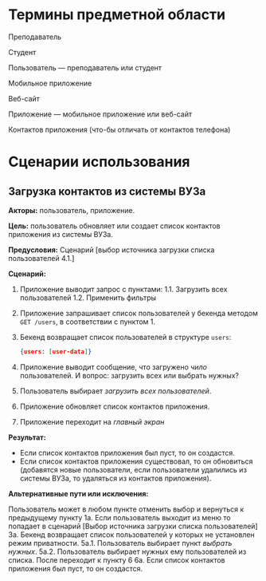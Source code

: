 # Термины предметной области

Преподаватель

Студент

Пользователь — преподаватель или студент

Мобильное приложение

Веб-сайт

Приложение — мобильное приложение или веб-сайт

Контактов приложения (что-бы отличать от контактов телефона)

# Сценарии использования

## Загрузка контактов из системы ВУЗа

**Акторы:** пользователь, приложение.

**Цель:** пользователь обновляет или создает список контактов приложения из системы ВУЗа.

**Предусловия:** Сценарий [выбор источника загрузки списка пользователей 4.1.]

**Сценарий:**

1. Приложение выводит запрос с пунктами:
	1.1. Загрузить всех пользователей
	1.2. Применить фильтры
2. Приложение запрашивает список пользователей у бекенда методом `GET /users`, в соответствии с пунктом 1.
3. Бекенд возвращает список пользователей в структуре `users`:

    ~~~json
    {users: [user-data]}
    ~~~

4. Приложение выводит сообщение, что загружено *чило* пользователей. И вопрос: загрузить всех или выбрать нужных?
5. Пользователь выбирает *загрузить всех пользователей*.
6. Приложение обновляет список контактов приложения.
7. Приложение переходит на *главный экран*

**Результат:**

- Если список контактов приложения был пуст, то он создастся.
- Если список контактов приложения существовал, то он обновиться (добавятся новые пользователи, если пользователи удалились из системы ВУЗа, то удаляться из контактов приложения).

**Альтернативные пути или исключения:** 

Пользователь может в любом пункте отменить выбор и вернуться к предыдущему пункту
1а. Если пользователь выходит из меню то попадает в сценарий [Выбор источника загрузки списка пользователей]
3а. Бекенд возвращает список пользователей у которых не установлен режим приватности.
5а.1. Пользователь выбирает пункт *выбрать нужных*.
5а.2. Пользователь выбирает нужных ему пользователей из списка. После переходит к пункту 6
6а. Если список контактов приложения был пуст, то он создастся.

